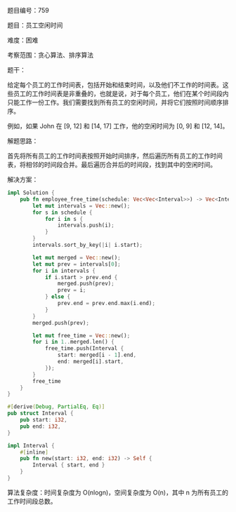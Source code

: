 题目编号：759

题目：员工空闲时间

难度：困难

考察范围：贪心算法、排序算法

题干：

给定每个员工的工作时间表，包括开始和结束时间，以及他们不工作的时间表。这些员工的工作时间表是非重叠的，也就是说，对于每个员工，他们在某个时间段内只能工作一份工作。我们需要找到所有员工的空闲时间，并将它们按照时间顺序排序。

例如，如果 John 在 [9, 12] 和 [14, 17] 工作，他的空闲时间为 [0, 9] 和 [12, 14]。

解题思路：

首先将所有员工的工作时间表按照开始时间排序，然后遍历所有员工的工作时间表，将相邻的时间段合并。最后遍历合并后的时间段，找到其中的空闲时间。

解决方案：

```rust
impl Solution {
    pub fn employee_free_time(schedule: Vec<Vec<Interval>>) -> Vec<Interval> {
        let mut intervals = Vec::new();
        for s in schedule {
            for i in s {
                intervals.push(i);
            }
        }
        intervals.sort_by_key(|i| i.start);

        let mut merged = Vec::new();
        let mut prev = intervals[0];
        for i in intervals {
            if i.start > prev.end {
                merged.push(prev);
                prev = i;
            } else {
                prev.end = prev.end.max(i.end);
            }
        }
        merged.push(prev);

        let mut free_time = Vec::new();
        for i in 1..merged.len() {
            free_time.push(Interval {
                start: merged[i - 1].end,
                end: merged[i].start,
            });
        }
        free_time
    }
}

#[derive(Debug, PartialEq, Eq)]
pub struct Interval {
    pub start: i32,
    pub end: i32,
}

impl Interval {
    #[inline]
    pub fn new(start: i32, end: i32) -> Self {
        Interval { start, end }
    }
}
```

算法复杂度：时间复杂度为 O(nlogn)，空间复杂度为 O(n)，其中 n 为所有员工的工作时间段总数。